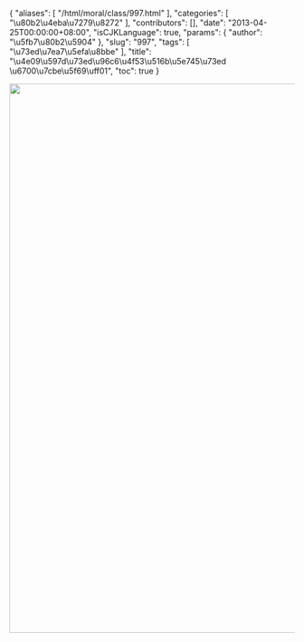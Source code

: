 {
    "aliases": [
        "/html/moral/class/997.html"
    ],
    "categories": [
        "\u80b2\u4eba\u7279\u8272"
    ],
    "contributors": [],
    "date": "2013-04-25T00:00:00+08:00",
    "isCJKLanguage": true,
    "params": {
        "author": "\u5fb7\u80b2\u5904"
    },
    "slug": "997",
    "tags": [
        "\u73ed\u7ea7\u5efa\u8bbe"
    ],
    "title": "\u4e09\u597d\u73ed\u96c6\u4f53\u516b\u5e745\u73ed \u6700\u7cbe\u5f69\uff01",
    "toc": true
}


<img
    src="https://cdn.tfls.online/mirror/full/ad08e55766646eb5d5b462cb3b4522bcf8110477.jpg"
    style="display:block;margin-left:auto;margin-right:auto;"
    decoding="async"
    fetchpriority="auto"
    loading="lazy"
    height="969"
    width="647"
/>
